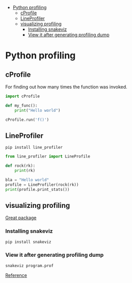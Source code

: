 <!--ts-->
   * [Python profiling](#python-profiling)
      * [cProfile](#cprofile)
      * [LineProfiler](#lineprofiler)
      * [visualizing profiling](#visualizing-profiling)
         * [Installing snakeviz](#installing-snakeviz)
         * [View it after generating profiling dump](#view-it-after-generating-profiling-dump)

<!-- Added by: gil_diy, at: Sat 07 May 2022 15:23:51 IDT -->

<!--te-->


# Python profiling

## cProfile

For finding out how many times the function was invoked.

```python
import cProfile

def my_func():
	print("Hello world")

cProfile.run('f()')
```

## LineProfiler

```
pip install line_profiler
```

```python
from line_profiler import LineProfile

def rock(rk):
	print(rk)

bla = "Hello world"
profile = LineProfiler(rock(rk))
print(profile.print_stats())

```

## visualizing profiling

[Great package](https://jiffyclub.github.io/snakeviz/)

### Installing snakeviz

```bash
pip install snakeviz
```
### View it after generating profiling dump

```
snakeviz program.prof
```

[Reference](https://www.youtube.com/watch?v=MgBgMyYROTE)